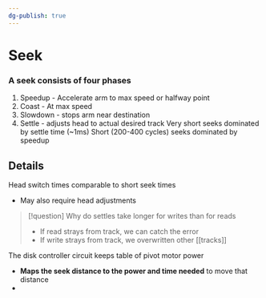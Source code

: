 ```yaml
---
dg-publish: true
---
```

# Seek
### A seek consists of four phases
1. Speedup - Accelerate arm to max speed or halfway point
2. Coast - At max speed
3. Slowdown - stops arm near destination
4. Settle - adjusts head to actual desired track
Very short seeks dominated by settle time (~1ms)
Short (200-400 cycles) seeks dominated by speedup

## Details
Head switch times comparable to short seek times
* May also require head adjustments
> [!question] Why do settles take longer for writes than for reads
> * If read strays from track, we can catch the error
> * If write strays from track, we overwritten other [[tracks]]

The disk controller circuit keeps table of pivot motor power
* **Maps the seek distance to the power and time needed** to move that distance
* 

